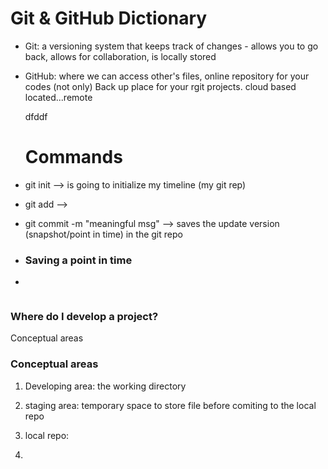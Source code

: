# Git & GitHub Dictionary

- Git: a versioning system that keeps track of changes - allows you to go back, allows for collaboration, is locally stored

- GitHub: where we can access other's files, online repository for your codes (not only) Back up place for your rgit projects.  cloud based located...remote
  
  dfddf
  
  
  
  # Commands

- git init --> is going to initialize my timeline (my git rep)

- git add --> 

- git commit -m "meaningful msg"  -->  saves the update version (snapshot/point in time) in the git repo

- ### Saving a point in time

- ```
  
  
  
  ```

### Where do I develop a project?

Conceptual areas

### Conceptual areas

1. Developing area: the working directory

2. staging area: temporary space to store file before comiting to the local repo

3. local repo: 

4. 
